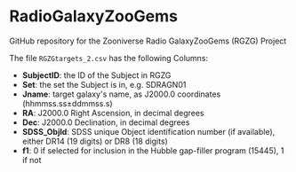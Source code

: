 # RadioGalaxyZooGems
GitHub repository for the Zooniverse Radio GalaxyZooGems (RGZG) Project

The file `RGZGtargets_2.csv` has the following Columns:
 - **SubjectID**: the ID of the Subject in RGZG
 - **Set**: the set the Subject is in, e.g. SDRAGN01
 - **Jname**: target galaxy's name, as J2000.0 coordinates (hhmmss.ss±ddmmss.s)
 - **RA**: J2000.0 Right Ascension, in decimal degrees
 - **Dec**: J2000.0 Declination, in decimal degrees
 - **SDSS_ObjId**: SDSS unique Object identification number (if available), either DR14 (19 digits) or DR8 (18 digits)
 - **f1**: 0 if selected for inclusion in the Hubble gap-filler program (15445), 1 if not

